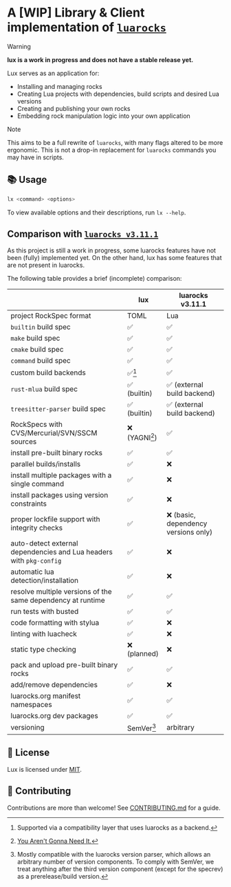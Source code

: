 # A [WIP] Library & Client implementation of [`luarocks`](https://github.com/luarocks/luarocks)

> [!WARNING]
>
> **lux is a work in progress
> and does not have a stable release yet.**

Lux serves as an application for:

- Installing and managing rocks
- Creating Lua projects with dependencies, build scripts and desired Lua versions
- Creating and publishing your own rocks
- Embedding rock manipulation logic into your own application

> [!NOTE]
>
> This aims to be a full rewrite of `luarocks`, with many flags altered to be more
> ergonomic. This is not a drop-in replacement for `luarocks` commands you may have in scripts.

## :books: Usage

```sh
lx <command> <options>
```

To view available options and their descriptions, run `lx --help`.

## Comparison with [`luarocks v3.11.1`](https://github.com/luarocks/luarocks)

As this project is still a work in progress, some luarocks features
have not been (fully) implemented yet.
On the other hand, lux has some features that are not present in luarocks.

The following table provides a brief (incomplete) comparison:

|                                                                       | lux                          | luarocks v3.11.1 |
| ---                                                                   | ---                          | ---                |
| project RockSpec format                                               | TOML                         | Lua                |
| `builtin` build spec                                                  | :white_check_mark:           | :white_check_mark: |
| `make` build spec                                                     | :white_check_mark:           | :white_check_mark: |
| `cmake` build spec                                                    | :white_check_mark:           | :white_check_mark: |
| `command` build spec                                                  | :white_check_mark:           | :white_check_mark: |
| custom build backends                                                 | :white_check_mark:[^1]       | :white_check_mark: |
| `rust-mlua` build spec                                                | :white_check_mark: (builtin) | :white_check_mark: (external build backend) |
| `treesitter-parser` build spec                                        | :white_check_mark: (builtin) | :white_check_mark: (external build backend) |
| RockSpecs with CVS/Mercurial/SVN/SSCM sources                         | :x: (YAGNI[^2])              | :white_check_mark: |
| install pre-built binary rocks                                        | :white_check_mark:           | :white_check_mark: |
| parallel builds/installs                                              | :white_check_mark:           | :x:                |
| install multiple packages with a single command                       | :white_check_mark:           | :x:                |
| install packages using version constraints                            | :white_check_mark:           | :x:                |
| proper lockfile support with integrity checks                         | :white_check_mark:           | :x: (basic, dependency versions only) |
| auto-detect external dependencies and Lua headers with `pkg-config`   | :white_check_mark:           | :x:                |
| automatic lua detection/installation                                  | :white_check_mark:           | :x:                |
| resolve multiple versions of the same dependency at runtime           | :white_check_mark:           | :white_check_mark: |
| run tests with busted                                                 | :white_check_mark:           | :white_check_mark: |
| code formatting with stylua                                           | :white_check_mark:           | :x:                |
| linting with luacheck                                                 | :white_check_mark:           | :x:                |
| static type checking                                                  | :x: (planned)                | :x:                |
| pack and upload pre-built binary rocks                                | :white_check_mark:           | :white_check_mark: |
| add/remove dependencies                                               | :white_check_mark:           | :x:                |
| luarocks.org manifest namespaces                                      | :white_check_mark:           | :white_check_mark: |
| luarocks.org dev packages                                             | :white_check_mark:           | :white_check_mark: |
| versioning                                                            | SemVer[^3]                   | arbitrary          |

[^1]: Supported via a compatibility layer that uses luarocks as a backend.
[^2]: [You Aren't Gonna Need It.](https://martinfowler.com/bliki/Yagni.html)
[^3]: Mostly compatible with the luarocks version parser,
      which allows an arbitrary number of version components.
      To comply with SemVer, we treat anything after the third version component
      (except for the specrev) as a prerelease/build version.

## :book: License

Lux is licensed under [MIT](./LICENSE).

## :green_heart: Contributing

Contributions are more than welcome!
See [CONTRIBUTING.md](./CONTRIBUTING.md) for a guide.
